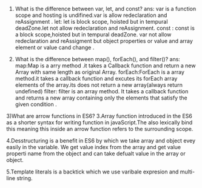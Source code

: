 
1) What is the difference between var, let, and const?
   ans: var is a function scope and hosting is undifined.var is allow redeclaration and reAssignment .
   let: let is block scope,  hoisted but in tempural deadZone.let not allow  redeclaration and reAssignment.
   const : const is a block scope,hoisted but in tempural deadZone. var not allow redeclaration and reAssigment but object properties or value and array element or value cand change .
   

3) What is the difference between map(), forEach(), and filter()?
   ans:
   map:Map is a arry method .it takes a Callback function and return a new Array with same length as original Array.
   forEach:ForEach is a array method.it takes a callback function and excutes its forEach array elements of the array.its does not return a new array(always return undefined)
  filter: filter is an array method. It takes a callback function and returns a new array containing only the elements that satisfy the given condition .



 3)What are arrow functions in ES6?
  3.Array function introduced in the ES6 as a shorter syntax for writing function in javaScript.The also lexically bind this meaning this inside an arrow function refers to the surrounding scope.
  

  4.Desstructuring is a benefit in ES6 by which we take array and object evey easily in the variable. We get value index from the array and get value properti name from the object and can take defualt value in the array or object.
  

  5.Template literals is a backtick which we use varibale expresion and multi-line string.

 
